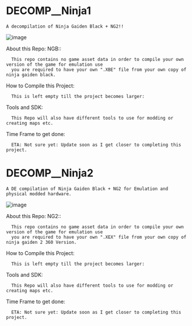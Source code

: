 # DECOMP__Ninja1
    A decompilation of Ninja Gaiden Black + NG2!!
  ![image](https://i.ibb.co/tDmH4hB/Ninja.png)
  
  About this Repo: NGB::
  
      This repo contains no game asset data in order to compile your own version of the game for emulation use
      you are required to have your own ".XBE" file from your own copy of ninja gaiden black.
      
      
  How to Compile this Project:
  
      This is left empty till the project becomes larger:
      
      
  Tools and SDK:
  
      This Repo will also have different tools to use for modding or creating maps etc.
      
  Time Frame to get done:
  
      ETA: Not sure yet: Update soon as I get closer to completing this project.
      
  # DECOMP__Ninja2
    A DE compilation of Ninja Gaiden Black + NG2 for Emulation and physical modded hardware.
  ![image](https://i.ibb.co/M1vxSDd/249121.png)
  
  About this Repo: NG2::
  
      This repo contains no game asset data in order to compile your own version of the game for emulation use
      you are required to have your own ".XEX" file from your own copy of ninja gaiden 2 360 Version.
      
      
  How to Compile this Project:
  
      This is left empty till the project becomes larger:
      
      
  Tools and SDK:
  
      This Repo will also have different tools to use for modding or creating maps etc.
      
  Time Frame to get done:
  
      ETA: Not sure yet: Update soon as I get closer to completing this project.
